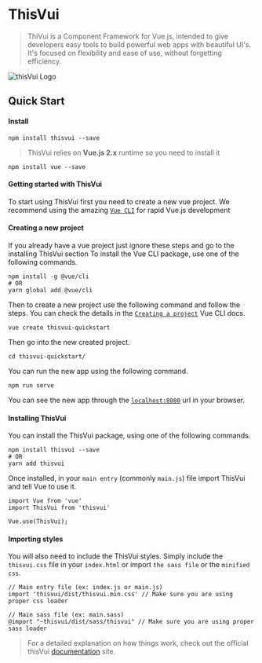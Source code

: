 # ThisVui
> ThiVui is a Component Framework for Vue.js, intended to give developers easy tools to build powerful web apps with beautiful UI's. It's focused on flexibility and ease of use, without forgetting efficiency.

![thisVui Logo](http://www.thisvui.com/logo.svg)

## Quick Start


#### Install 

```
npm install thisvui --save
```

>ThisVui relies on **Vue.js 2.x** runtime so you need to install it
```
npm install vue --save
```
#### Getting started with ThisVui

To start using ThisVui first you need to create a new vue project. We recommend using the amazing [`Vue CLI`](https://cli.vuejs.org/) for rapid Vue.js development

#### Creating a new project

If you already have a vue project just ignore these steps and go to the installing ThisVui section
To install the Vue CLI package, use one of the following commands.
```
npm install -g @vue/cli
# OR
yarn global add @vue/cli
```

Then to create a new project use the following command and follow the steps. You can check the details in the [`Creating a project`](https://cli.vuejs.org/guide/creating-a-project.html#vue-create) Vue CLI docs.
```
vue create thisvui-quickstart
```

Then go into the new created project.
```
cd thisvui-quickstart/
```

You can run the new app using the following command.
```
npm run serve
```

You can see the new app through the [`localhost:8080`](http://localhost:8080) url in your browser.

#### Installing ThisVui

You can install the ThisVui package, using one of the following commands.
```
npm install thisvui --save
# OR
yarn add thisvui
```

Once installed, in your `main entry`
(commonly `main.js`) file import ThisVui and tell Vue to use it.
```
import Vue from 'vue'
import ThisVui from 'thisvui'

Vue.use(ThisVui);
```

#### Importing styles

You will also need to include the ThisVui styles. Simply include the `thisvui.css` file in
your `index.html`
or import `the sass file` or the `minified css`.
```
// Main entry file (ex: index.js or main.js)
import 'thisvui/dist/thisvui.min.css' // Make sure you are using proper css loader
```

```
// Main sass file (ex: main.sass)
@import "~thisvui/dist/sass/thisvui" // Make sure you are using proper sass loader
```
>For a detailed explanation on how things work, check out the official thisVui [documentation](http://www.thisvui.com) site.

